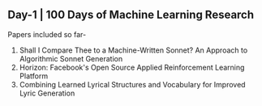 ## Day-1 | 100 Days of Machine Learning Research

Papers included so far-

1. Shall I Compare Thee to a Machine-Written Sonnet? An Approach to Algorithmic Sonnet Generation
2. Horizon: Facebook's Open Source Applied Reinforcement Learning Platform
3. Combining Learned Lyrical Structures and Vocabulary for Improved Lyric Generation
